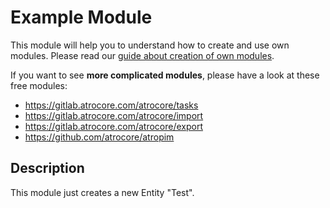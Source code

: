 # Example Module
This module will help you to understand how to create and use own modules.
Please read our [guide about creation of own modules](https://help.atrocore.com/developer-guide/own-modules).

If you want to see **more complicated modules**, please have a look at these free modules:
- https://gitlab.atrocore.com/atrocore/tasks
- https://gitlab.atrocore.com/atrocore/import
- https://gitlab.atrocore.com/atrocore/export
- https://github.com/atrocore/atropim

## Description
This module just creates a new Entity "Test".
